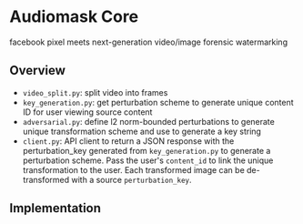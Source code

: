 # Audiomask Core
facebook pixel meets next-generation video/image forensic watermarking

## Overview
- `video_split.py`: split video into frames 
- `key_generation.py`: get perturbation scheme to generate unique content ID for user viewing source content
- `adversarial.py`: define l2 norm-bounded perturbations to generate unique transformation scheme and use to generate a key string
- `client.py`: API client to return a JSON response with the perturbation_key generated from `key_generation.py` to generate a perturbation scheme. Pass the user's `content_id` to link the unique transformation to the user. Each transformed image can be de-transformed with a source `perturbation_key`.


## Implementation

